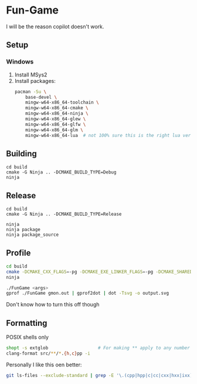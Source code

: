 # Fun-Game
I will be the reason copilot doesn't work.

## Setup

### Windows

1. Install MSys2
2. Install packages:
    ```sh
    pacman -Su \
        base-devel \
        mingw-w64-x86_64-toolchain \
        mingw-w64-x86_64-cmake \
        mingw-w64-x86_64-ninja \
        mingw-w64-x86_64-glew \
        mingw-w64-x86_64-glfw \
        mingw-w64-x86_64-glm \
        mingw-w64-x86_64-lua  # not 100% sure this is the right lua version
    ```

## Building

```
cd build
cmake -G Ninja .. -DCMAKE_BUILD_TYPE=Debug
ninja
```

## Release

```
cd build
cmake -G Ninja .. -DCMAKE_BUILD_TYPE=Release

ninja
ninja package
ninja package_source
```

## Profile
```sh
cd build
cmake -DCMAKE_CXX_FLAGS=-pg -DCMAKE_EXE_LINKER_FLAGS=-pg -DCMAKE_SHARED_LINKER_FLAGS=-pg -G Ninja .. -DCMAKE_BUILD_TYPE=Debug
ninja

./FunGame <args>
gprof ./FunGame gmon.out | gprof2dot | dot -Tsvg -o output.svg
```
Don't know how to turn this off though

## Formatting

POSIX shells only

```sh
shopt -s extglob                   # For making ** apply to any number of dirs
clang-format src/**/*.{h,c}pp -i
```

Personally I like this oen better:

```sh
git ls-files --exclude-standard | grep -E '\.(cpp|hpp|c|cc|cxx|hxx|ixx)$' | xargs clang-format -i
```
